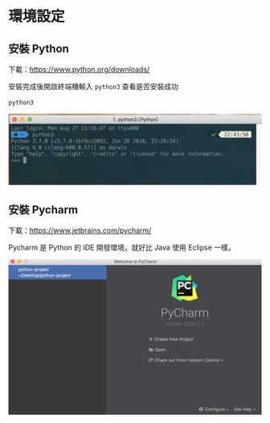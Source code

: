 # 環境設定

## 安裝 Python
下載：https://www.python.org/downloads/

安裝完成後開啟終端機輸入 `python3` 查看是否安裝成功

```bash
python3
```

![](/assets/img1-1.png)

## 安裝 Pycharm
下載：https://www.jetbrains.com/pycharm/

Pycharm 是 Python 的 IDE 開發環境，就好比 Java 使用 Eclipse 一樣。

![](/assets/img1-2.png)